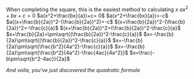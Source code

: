 When completing the square, this is the easiest method to calculating $x$
$ax^{2}+bx+c = 0$
$a(x^2+\frac{bx}{a})+c= 0$
$a(x^2+\frac{bx}{a})=-c$
$a((x+\frac{b}{2a})^2-(\frac{b}{2a})^2)=-c$
$(x+\frac{b}{2a})^2-(\frac{b}{2a})^2=-\frac{c}{a}$
$(x+\frac{b}{2a})^2=(\frac{b}{2a})^2-\frac{c}{a}$
$x+\frac{b}{2a}=\pm\sqrt{(\frac{b}{2a})^2-\frac{c}{a}}$
$x=-\frac{b}{2a}\pm\sqrt{(\frac{b}{2a})^2-\frac{c}{a}}$
$x=-\frac{b}{2a}\pm\sqrt{\frac{b^2}{4a^2}-\frac{c}{a}}$
$x=-\frac{b}{2a}\pm\sqrt{\frac{b^2}{4a^2}-\frac{4ac}{4a^2}}$
$x=\frac{-b\pm\sqrt{b^2-4ac}}{2a}$

*And voila, you've just discovered the quadratic formula*
